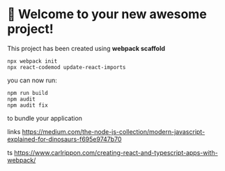 # 🚀 Welcome to your new awesome project!

This project has been created using **webpack scaffold**
```
npx webpack init
npx react-codemod update-react-imports
```
you can now run:
```
npm run build
npm audit
npm audit fix
```
to bundle your application

links
https://medium.com/the-node-js-collection/modern-javascript-explained-for-dinosaurs-f695e9747b70

ts
https://www.carlrippon.com/creating-react-and-typescript-apps-with-webpack/
